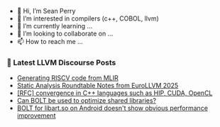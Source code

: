 - 👋 Hi, I’m Sean Perry
- 👀 I’m interested in compilers (c++, COBOL, llvm)
- 🌱 I’m currently learning ...
- 💞️ I’m looking to collaborate on ...
- 📫 How to reach me ...

<!---
s66perry/s66perry is a ✨ special ✨ repository because its `README.md` (this file) appears on your GitHub profile.
You can click the Preview link to take a look at your changes.
--->
### 📕 Latest LLVM Discourse Posts

<!-- DISCOURSE-LLVM:START -->
- [Generating RISCV code from MLIR](https://discourse.llvm.org/t/generating-riscv-code-from-mlir/85863#post_11)
- [Static Analysis Roundtable Notes from EuroLLVM 2025](https://discourse.llvm.org/t/static-analysis-roundtable-notes-from-eurollvm-2025/85922#post_1)
- [[RFC] convergence in C++ languages such as HIP, CUDA, OpenCL](https://discourse.llvm.org/t/rfc-convergence-in-c-languages-such-as-hip-cuda-opencl/85920#post_1)
- [Can BOLT be used to optimize shared libraries?](https://discourse.llvm.org/t/can-bolt-be-used-to-optimize-shared-libraries/85389#post_5)
- [BOLT for libart.so on Android doesn&#39;t show obvious performance improvement](https://discourse.llvm.org/t/bolt-for-libart-so-on-android-doesnt-show-obvious-performance-improvement/85437#post_14)
<!-- DISCOURSE-LLVM:END -->

